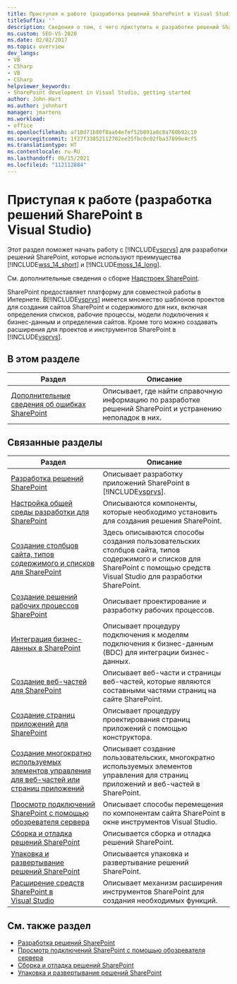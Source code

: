 ```yaml
---
title: Приступая к работе (разработка решений SharePoint в Visual Studio) | Документация Майкрософт
titleSuffix: ''
description: Сведения о том, с чего приступить к разработке решений SharePoint в Visual Studio. SharePoint предоставляет платформу для совместной работы в Интернете.
ms.custom: SEO-VS-2020
ms.date: 02/02/2017
ms.topic: overview
dev_langs:
- VB
- CSharp
- VB
- CSharp
helpviewer_keywords:
- SharePoint development in Visual Studio, getting started
author: John-Hart
ms.author: johnhart
manager: jmartens
ms.workload:
- office
ms.openlocfilehash: a710d71b80f8aa64efef52b891a8c8a760b92c10
ms.sourcegitcommit: 1f27f33852112702ee35fbc0c02fba37899e4cf5
ms.translationtype: HT
ms.contentlocale: ru-RU
ms.lasthandoff: 06/15/2021
ms.locfileid: "112112884"
---
```

# <a name="get-started-sharepoint-development-in-visual-studio"></a>Приступая к работе (разработка решений SharePoint в Visual Studio)

  Этот раздел поможет начать работу с [!INCLUDE[vsprvs](../sharepoint/includes/vsprvs-md.md)] для разработки решений SharePoint, которые используют преимущества [!INCLUDE[wss_14_short](../sharepoint/includes/wss-14-short-md.md)] и [!INCLUDE[moss_14_long](../sharepoint/includes/moss-14-long-md.md)].

 См. дополнительные сведения о сборке [Надстроек SharePoint](/sharepoint/dev/sp-add-ins/sharepoint-add-ins).

 SharePoint предоставляет платформу для совместной работы в Интернете. В[!INCLUDE[vsprvs](../sharepoint/includes/vsprvs-md.md)] имеется множество шаблонов проектов для создания сайтов SharePoint и содержимого для них, включая определения списков, рабочие процессы, модели подключения к бизнес-данным и определения сайтов. Кроме того можно создавать расширения для проектов и инструментов SharePoint в [!INCLUDE[vsprvs](../sharepoint/includes/vsprvs-md.md)].

## <a name="in-this-section"></a>В этом разделе

|Раздел|Описание|
|-----------|-----------------|
|[Дополнительные сведения об ошибках SharePoint](../sharepoint/additional-information-for-sharepoint-errors.md)|Описывает, где найти справочную информацию по разработке решений SharePoint и устранению неполадок в них.|

## <a name="related-sections"></a>Связанные разделы

|Раздел|Описание|
|-----------|-----------------|
|[Разработка решений SharePoint](../sharepoint/developing-sharepoint-solutions.md)|Описывает разработку приложений SharePoint в [!INCLUDE[vsprvs](../sharepoint/includes/vsprvs-md.md)].|
|[Настройка общей среды разработки для SharePoint](/sharepoint/dev/general-development/set-up-a-general-development-environment-for-sharepoint)|Описываются компоненты, которые необходимо установить для создания решения SharePoint.|
|[Создание столбцов сайта, типов содержимого и списков для SharePoint](../sharepoint/creating-site-columns-content-types-and-lists-for-sharepoint.md)|Здесь описываются способы создания пользовательских столбцов сайта, типов содержимого и списков для SharePoint с помощью средств Visual Studio для разработки SharePoint.|
|[Создание решений рабочих процессов SharePoint](../sharepoint/creating-sharepoint-workflow-solutions.md)|Описывает проектирование и разработку рабочих процессов.|
|[Интеграция бизнес-данных в SharePoint](../sharepoint/integrating-business-data-into-sharepoint.md)|Описывает процедуру подключения к моделям подключения к бизнес-данным (BDC) для интеграции бизнес-данных.|
|[Создание веб-частей для SharePoint](../sharepoint/creating-web-parts-for-sharepoint.md)|Описывает веб-части и страницы веб-частей, которые являются составными частями страниц на сайте SharePoint.|
|[Создание страниц приложений для SharePoint](../sharepoint/creating-application-pages-for-sharepoint.md)|Описывает процедуру проектирования страниц приложений с помощью конструктора.|
|[Создание многократно используемых элементов управления для веб-частей или страниц приложений](../sharepoint/creating-reusable-controls-for-web-parts-or-application-pages.md)|Описывает создание пользовательских, многократно используемых элементов управления для страниц приложений и веб-частей в SharePoint.|
|[Просмотр подключений SharePoint с помощью обозревателя сервера](../sharepoint/browsing-sharepoint-connections-using-server-explorer.md)|Описывает способы перемещения по компонентам сайта SharePoint в окне инструментов Visual Studio.|
|[Сборка и отладка решений SharePoint](../sharepoint/building-and-debugging-sharepoint-solutions.md)|Описывается сборка и отладка решений SharePoint.|
|[Упаковка и развертывание решений SharePoint](../sharepoint/packaging-and-deploying-sharepoint-solutions.md)|Описывается упаковка и развертывание решений SharePoint.|
|[Расширение средств SharePoint в Visual Studio](../sharepoint/extending-the-sharepoint-tools-in-visual-studio.md)|Описывает механизм расширения инструментов SharePoint для создания необходимых функций.|

## <a name="see-also"></a>См. также раздел

- [Разработка решений SharePoint](../sharepoint/developing-sharepoint-solutions.md)
- [Просмотр подключений SharePoint с помощью обозревателя сервера](../sharepoint/browsing-sharepoint-connections-using-server-explorer.md)
- [Сборка и отладка решений SharePoint](../sharepoint/building-and-debugging-sharepoint-solutions.md)
- [Упаковка и развертывание решений SharePoint](../sharepoint/packaging-and-deploying-sharepoint-solutions.md)

